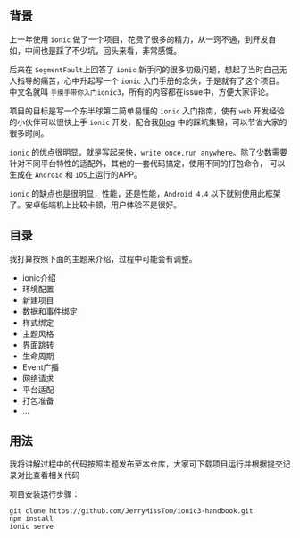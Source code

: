 ## 背景
上一年使用 `ionic` 做了一个项目，花费了很多的精力，从一窍不通，到开发自如，中间也是踩了不少坑，回头来看，非常感慨。

后来在 `SegmentFault`上回答了 `ionic` 新手问的很多初级问题，想起了当时自己无人指导的痛苦，心中升起写一个 `ionic` 入门手册的念头，于是就有了这个项目。
中文名就叫 `手摸手带你入门ionic3`，所有的内容都在issue中，方便大家评论。

项目的目标是写一个东半球第二简单易懂的 `ionic` 入门指南，使有 `web` 开发经验的小伙伴可以很快上手 `ionic` 开发，配合我[Blog](https://github.com/JerryMissTom/Blog/issues)
中的踩坑集锦，可以节省大家的很多时间。

`ionic` 的优点很明显，就是写起来快，`write once,run anywhere`。除了少数需要针对不同平台特性的适配外，其他的一套代码搞定，使用不同的打包命令，
可以生成在 `Android` 和 `iOS`上运行的APP。

`ionic` 的缺点也是很明显，性能，还是性能，`Android 4.4` 以下就别使用此框架了。安卓低端机上比较卡顿，用户体验不是很好。
## 目录
我打算按照下面的主题来介绍，过程中可能会有调整。
* ionic介绍
* 环境配置
* 新建项目
* 数据和事件绑定
* 样式绑定
* 主题风格
* 界面跳转
* 生命周期
* Event广播
* 网络请求
* 平台适配
* 打包准备
* ...
## 用法
我将讲解过程中的代码按照主题发布至本仓库，大家可下载项目运行并根据提交记录对比查看相关代码

项目安装运行步骤：
```
git clone https://github.com/JerryMissTom/ionic3-handbook.git
npm install
ionic serve
```
